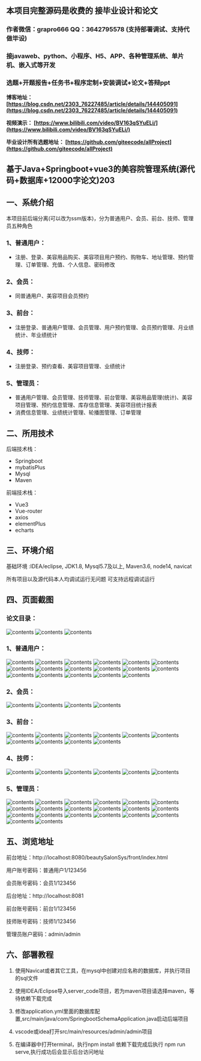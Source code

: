 ## 本项目完整源码是收费的  接毕业设计和论文

### 作者微信：grapro666 QQ：3642795578 (支持部署调试、支持代做毕设)

### 接javaweb、python、小程序、H5、APP、各种管理系统、单片机、嵌入式等开发

### 选题+开题报告+任务书+程序定制+安装调试+论文+答辩ppt

**博客地址：
[https://blog.csdn.net/2303_76227485/article/details/144405091](https://blog.csdn.net/2303_76227485/article/details/144405091)**

**视频演示：
[https://www.bilibili.com/video/BV163qSYuELi/](https://www.bilibili.com/video/BV163qSYuELi/)**

**毕业设计所有选题地址：
[https://github.com/giteecode/allProject](https://github.com/giteecode/allProject)**

## 基于Java+Springboot+vue3的美容院管理系统(源代码+数据库+12000字论文)203

## 一、系统介绍
本项目前后端分离(可以改为ssm版本)，分为普通用户、会员、前台、技师、管理员五种角色
### 1、普通用户：
- 注册、登录、美容用品购买、美容项目用户预约、购物车、地址管理、预约管理、订单管理、充值、个人信息、密码修改
### 2、会员：
- 同普通用户、美容项目会员预约
### 3、前台：
- 注册登录、普通用户管理、会员管理、用户预约管理、会员预约管理、月业绩统计、年业绩统计
### 4、技师：
- 注册登录、预约查看、美容项目管理、业绩统计
### 5、管理员：
- 普通用户管理、会员管理、技师管理、前台管理、美容用品管理(统计)、美容项目管理、预约信息管理、库存信息管理、美容项目统计报表
- 消费信息管理、业绩统计管理、轮播图管理、订单管理

## 二、所用技术
后端技术栈：
- Springboot
- mybatisPlus
- Mysql
- Maven

前端技术栈：
- Vue3
- Vue-router
- axios
- elementPlus
- echarts

## 三、环境介绍
基础环境 :IDEA/eclipse, JDK1.8, Mysql5.7及以上, Maven3.6, node14, navicat

所有项目以及源代码本人均调试运行无问题 可支持远程调试运行

## 四、页面截图
### 论文目录：
![contents](./picture/picture0.png)
![contents](./picture/picture00.png)
![contents](./picture/picture000.png)
### 1、普通用户：
![contents](./picture/picture1.png)
![contents](./picture/picture2.png)
![contents](./picture/picture3.png)
![contents](./picture/picture4.png)
![contents](./picture/picture5.png)
![contents](./picture/picture6.png)
![contents](./picture/picture7.png)
![contents](./picture/picture8.png)
![contents](./picture/picture9.png)
![contents](./picture/picture10.png)
![contents](./picture/picture11.png)
![contents](./picture/picture12.png)
![contents](./picture/picture13.png)
![contents](./picture/picture14.png)
![contents](./picture/picture15.png)
![contents](./picture/picture16.png)
![contents](./picture/picture17.png)
### 2、会员：
![contents](./picture/picture18.png)
![contents](./picture/picture19.png)
![contents](./picture/picture20.png)
![contents](./picture/picture21.png)
### 3、前台：
![contents](./picture/picture22.png)
![contents](./picture/picture23.png)
![contents](./picture/picture24.png)
![contents](./picture/picture25.png)
![contents](./picture/picture26.png)
![contents](./picture/picture27.png)
![contents](./picture/picture28.png)
![contents](./picture/picture29.png)
![contents](./picture/picture30.png)
![contents](./picture/picture31.png)
### 4、技师：
![contents](./picture/picture32.png)
![contents](./picture/picture33.png)
![contents](./picture/picture34.png)
![contents](./picture/picture35.png)
![contents](./picture/picture36.png)
![contents](./picture/picture37.png)
### 5、管理员：
![contents](./picture/picture38.png)
![contents](./picture/picture39.png)
![contents](./picture/picture40.png)
![contents](./picture/picture41.png)
![contents](./picture/picture42.png)
![contents](./picture/picture43.png)
![contents](./picture/picture44.png)
![contents](./picture/picture45.png)
![contents](./picture/picture46.png)
![contents](./picture/picture47.png)
![contents](./picture/picture48.png)
![contents](./picture/picture49.png)
![contents](./picture/picture50.png)
![contents](./picture/picture51.png)
![contents](./picture/picture52.png)
![contents](./picture/picture53.png)
![contents](./picture/picture54.png)
![contents](./picture/picture55.png)
![contents](./picture/picture56.png)
![contents](./picture/picture57.png)
## 五、浏览地址
前台地址：http://localhost:8080/beautySalonSys/front/index.html

用户账号密码：普通用户1/123456

会员账号密码：会员1/123456

后台地址：http://localhost:8081

前台账号密码：前台1/123456

技师账号密码：技师1/123456

管理员账户密码：admin/admin


## 六、部署教程
1. 使用Navicat或者其它工具，在mysql中创建对应名称的数据库，并执行项目的sql文件

2. 使用IDEA/Eclipse导入server_code项目，若为maven项目请选择maven，等待依赖下载完成

3. 修改application.yml里面的数据库配置,src/main/java/com/SpringbootSchemaApplication.java启动后端项目

4. vscode或idea打开src/main/resources/admin/admin项目

5. 在编译器中打开terminal，执行npm install 依赖下载完成后执行 npm run serve,执行成功后会显示后台访问地址
